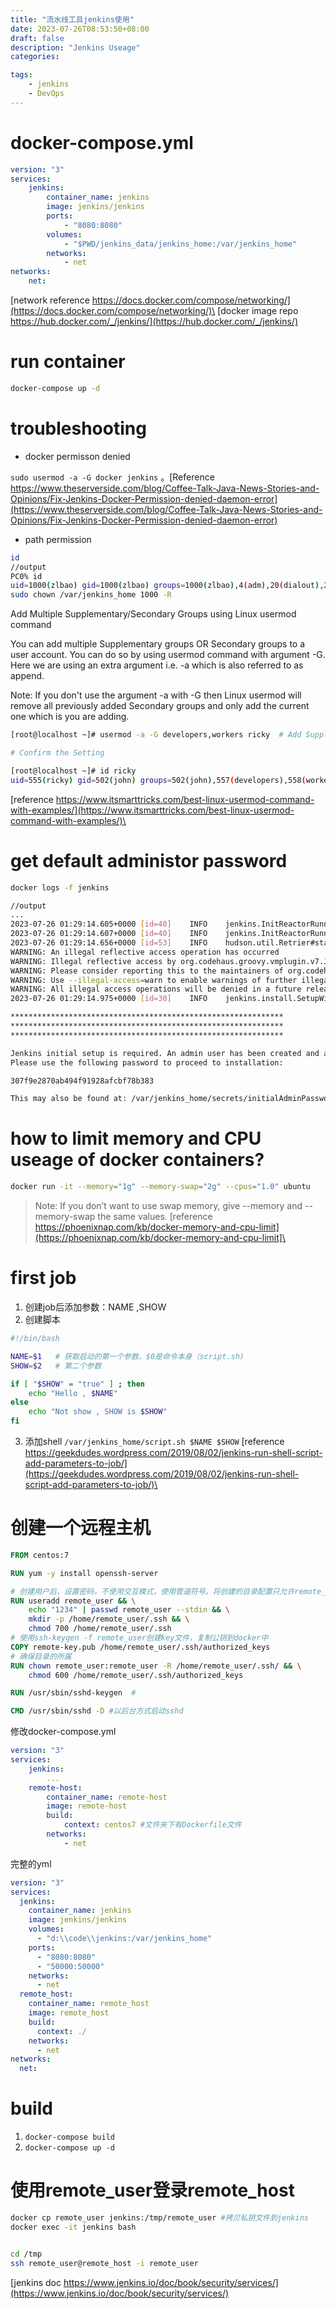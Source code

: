 ```yaml
---
title: "流水线工具jenkins使用"
date: 2023-07-26T08:53:50+08:00
draft: false
description: "Jenkins Useage"
categories:

tags:
    - jenkins
    - DevOps
---
```

# docker-compose.yml
```yml
version: "3"
services:
    jenkins:
        container_name: jenkins
        image: jenkins/jenkins
        ports:
            - "8080:8080"
        volumes:
            - "$PWD/jenkins_data/jenkins_home:/var/jenkins_home"
        networks:
            - net
networks:
    net:
```
[network reference https://docs.docker.com/compose/networking/](https://docs.docker.com/compose/networking/)\
[docker image repo https://hub.docker.com/_/jenkins/](https://hub.docker.com/_/jenkins/)
# run container
```bash
docker-compose up -d
```
# troubleshooting
* docker permisson denied 

`sudo usermod -a -G docker jenkins` 。[Reference https://www.theserverside.com/blog/Coffee-Talk-Java-News-Stories-and-Opinions/Fix-Jenkins-Docker-Permission-denied-daemon-error](https://www.theserverside.com/blog/Coffee-Talk-Java-News-Stories-and-Opinions/Fix-Jenkins-Docker-Permission-denied-daemon-error)
* path permission
```bash
id
//output
PC0% id
uid=1000(zlbao) gid=1000(zlbao) groups=1000(zlbao),4(adm),20(dialout),24(cdrom),25(floppy),27(sudo),29(audio),30(dip),44(video),46(plugdev),117(netdev)
sudo chown /var/jenkins_home 1000 -R
```
Add Multiple Supplementary/Secondary Groups using Linux usermod command

You can add multiple Supplementary groups OR Secondary groups to a user account. You can do so by using usermod command with argument -G. Here we are using an extra argument i.e. -a which is also referred to as append.

Note: If you don't use the argument -a with -G then Linux usermod will remove all previously added Secondary groups and only add the current one which is you are adding.

```bash
[root@localhost ~]# usermod -a -G developers,workers ricky  # Add Supplementary/ Secondary to a User Account

# Confirm the Setting

[root@localhost ~]# id ricky
uid=555(ricky) gid=502(john) groups=502(john),557(developers),558(workers)
```
[reference https://www.itsmarttricks.com/best-linux-usermod-command-with-examples/](https://www.itsmarttricks.com/best-linux-usermod-command-with-examples/)\

# get default administor password
```bash
docker logs -f jenkins

//output
...
2023-07-26 01:29:14.605+0000 [id=40]    INFO    jenkins.InitReactorRunner$1#onAttained: Loaded all jobs
2023-07-26 01:29:14.607+0000 [id=40]    INFO    jenkins.InitReactorRunner$1#onAttained: Configuration for all jobs updated
2023-07-26 01:29:14.656+0000 [id=53]    INFO    hudson.util.Retrier#start: Attempt #1 to do the action check updates server
WARNING: An illegal reflective access operation has occurred
WARNING: Illegal reflective access by org.codehaus.groovy.vmplugin.v7.Java7$1 (file:/var/jenkins_home/war/WEB-INF/lib/groovy-all-2.4.21.jar) to constructor java.lang.invoke.MethodHandles$Lookup(java.lang.Class,int)
WARNING: Please consider reporting this to the maintainers of org.codehaus.groovy.vmplugin.v7.Java7$1
WARNING: Use --illegal-access=warn to enable warnings of further illegal reflective access operations
WARNING: All illegal access operations will be denied in a future release
2023-07-26 01:29:14.975+0000 [id=30]    INFO    jenkins.install.SetupWizard#init:

*************************************************************
*************************************************************
*************************************************************

Jenkins initial setup is required. An admin user has been created and a password generated.
Please use the following password to proceed to installation:

307f9e2870ab494f91928afcbf78b383

This may also be found at: /var/jenkins_home/secrets/initialAdminPassword
```
# how to limit memory and CPU useage of docker containers?
```bash
docker run -it --memory="1g" --memory-swap="2g" --cpus="1.0" ubuntu
```
> Note: If you don’t want to use swap memory, give --memory and --memory-swap the same values.
[reference https://phoenixnap.com/kb/docker-memory-and-cpu-limit](https://phoenixnap.com/kb/docker-memory-and-cpu-limit]\

# first job
1. 创建job后添加参数：NAME ,SHOW
2. 创建脚本
```bash
#!/bin/bash

NAME=$1   # 获取启动的第一个参数，$0是命令本身（script.sh)
SHOW=$2   # 第二个参数

if [ "$SHOW" = "true" ] ; then
    echo "Hello , $NAME"
else
    echo "Not show , SHOW is $SHOW"
fi
```
3. 添加shell
`/var/jenkins_home/script.sh $NAME $SHOW`
[reference https://geekdudes.wordpress.com/2019/08/02/jenkins-run-shell-script-add-parameters-to-job/](https://geekdudes.wordpress.com/2019/08/02/jenkins-run-shell-script-add-parameters-to-job/)\

# 创建一个远程主机
```dockerfile
FROM centos:7

RUN yum -y install openssh-server

# 创建用户后，设置密码，不使用交互模式，使用管道符号。将创建的目录配置只允许remote_user读写
RUN useradd remote_user && \
    echo "1234" | passwd remote_user --stdin && \
    mkdir -p /home/remote_user/.ssh && \
    chmod 700 /home/remote_user/.ssh 
# 使用ssh-keygen -f remote_user创建key文件，复制公钥到docker中
COPY remote-key.pub /home/remote_user/.ssh/authorized_keys
# 确保目录的所属
RUN chown remote_user:remote_user -R /home/remote_user/.ssh/ && \
    chmod 600 /home/remote_user/.ssh/authorized_keys

RUN /usr/sbin/sshd-keygen  #

CMD /usr/sbin/sshd -D #以后台方式启动sshd
```
修改docker-compose.yml
```yml
version: "3"
services:
    jenkins:
        ...
    remote-host:
        container_name: remote-host
        image: remote-host
        build:
            context: centos7 #文件夹下有Dockerfile文件
        networks:
            - net
```
完整的yml
```yml
version: "3"
services:
  jenkins:
    container_name: jenkins
    image: jenkins/jenkins
    volumes:
      - "d:\\code\\jenkins:/var/jenkins_home"
    ports:
      - "8080:8080"
      - "50000:50000"
    networks:
      - net
  remote_host:
    container_name: remote_host
    image: remote_host
    build:
      context: ./
    networks:
      - net
networks:
  net:
```
# build
1. `docker-compose build`
2. `docker-compose up -d`
# 使用remote_user登录remote_host
```bash
docker cp remote_user jenkins:/tmp/remote_user #拷贝私钥文件到jenkins
docker exec -it jenkins bash


cd /tmp
ssh remote_user@remote_host -i remote_user 

```
[jenkins doc https://www.jenkins.io/doc/book/security/services/](https://www.jenkins.io/doc/book/security/services/)
